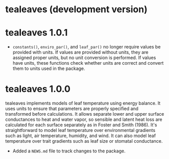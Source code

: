 # tealeaves (development version)

# tealeaves 1.0.1

* `constants()`, `enviro_par()`, and `leaf_par()` no longer require values be provided with units. If values are provided without units, they are assigned proper units, but no unit conversion is performed. If values have units, these functions check whether units are correct and convert them to units used in the package.

# tealeaves 1.0.0

tealeaves implements models of leaf temperature using energy balance. It uses units to ensure that parameters are properly specified and transformed before calculations. It allows separate lower and upper surface conductances to heat and water vapor, so sensible and latent heat loss are calculated for each surface separately as in Foster and Smith (1986). It's straightforward to model leaf temperature over environmental gradients such as light, air temperature, humidity, and wind. It can also model leaf temperature over trait gradients such as leaf size or stomatal conductance.

* Added a `NEWS.md` file to track changes to the package.

